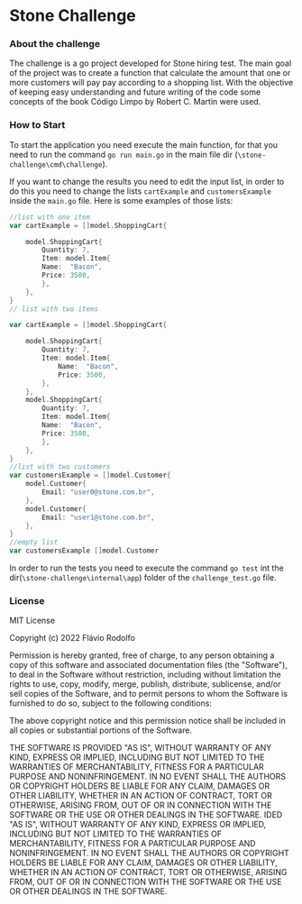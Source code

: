 # Stone Challenge

### About the challenge
The challenge is a go project developed for Stone hiring test.
The main goal of the project was to create a function that calculate the amount that one or more customers will pay pay according to a shopping list. With the objective of keeping easy understanding and future writing of the code some concepts of the book Código Limpo by Robert C. Martin were used.

### How to Start
To start the application you need execute the main function, for that you need to run the command ``go run main.go`` in the main file dir (``\stone-challenge\cmd\challenge``).

If you want to change the results you need to edit the input list, in order to do this you need to change the lists ``cartExample`` and ``customersExample`` inside the ``main.go`` file. Here is some examples of those lists:
```go
//list with one item
var cartExample = []model.ShoppingCart{

    model.ShoppingCart{
        Quantity: 7,
        Item: model.Item{
        Name:  "Bacon",
        Price: 3500,
        },
    },
}
// list with two items

var cartExample = []model.ShoppingCart{

    model.ShoppingCart{
        Quantity: 7,
        Item: model.Item{
            Name:  "Bacon",
            Price: 3500,
        },
    },
    model.ShoppingCart{
        Quantity: 7,
		Item: model.Item{
        Name:  "Bacon",
        Price: 3500,
        },
    },
}
//list with two customers
var customersExample = []model.Customer{
    model.Customer{
        Email: "user0@stone.com.br",
	},
    model.Customer{
        Email: "user1@stone.com.br",
    },
}
//empty list
var customersExample []model.Customer
```

In order to run the tests you need to execute the command ``go test`` int the dir(``\stone-challenge\internal\app``) folder of the ``challenge_test.go`` file.

### License
MIT License

Copyright (c) 2022 Flávio Rodolfo

Permission is hereby granted, free of charge, to any person obtaining a copy
of this software and associated documentation files (the "Software"), to deal
in the Software without restriction, including without limitation the rights
to use, copy, modify, merge, publish, distribute, sublicense, and/or sell
copies of the Software, and to permit persons to whom the Software is
furnished to do so, subject to the following conditions:

The above copyright notice and this permission notice shall be included in all
copies or substantial portions of the Software.

THE SOFTWARE IS PROVIDED "AS IS", WITHOUT WARRANTY OF ANY KIND, EXPRESS OR
IMPLIED, INCLUDING BUT NOT LIMITED TO THE WARRANTIES OF MERCHANTABILITY,
FITNESS FOR A PARTICULAR PURPOSE AND NONINFRINGEMENT. IN NO EVENT SHALL THE
AUTHORS OR COPYRIGHT HOLDERS BE LIABLE FOR ANY CLAIM, DAMAGES OR OTHER
LIABILITY, WHETHER IN AN ACTION OF CONTRACT, TORT OR OTHERWISE, ARISING FROM,
OUT OF OR IN CONNECTION WITH THE SOFTWARE OR THE USE OR OTHER DEALINGS IN THE
SOFTWARE.
IDED "AS IS", WITHOUT WARRANTY OF ANY KIND, EXPRESS OR IMPLIED, INCLUDING BUT NOT LIMITED TO THE WARRANTIES OF MERCHANTABILITY, FITNESS FOR A PARTICULAR PURPOSE AND NONINFRINGEMENT. IN NO EVENT SHALL THE AUTHORS OR COPYRIGHT HOLDERS BE LIABLE FOR ANY CLAIM, DAMAGES OR OTHER LIABILITY, WHETHER IN AN ACTION OF CONTRACT, TORT OR OTHERWISE, ARISING FROM, OUT OF OR IN CONNECTION WITH THE SOFTWARE OR THE USE OR OTHER DEALINGS IN THE SOFTWARE.